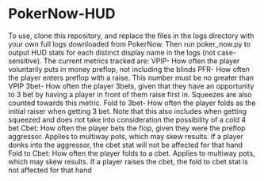 # PokerNow-HUD

To use, clone this repository, and replace the files in the logs directory with your own full logs downloaded from PokerNow. Then run poker_now.py to output HUD stats for 
each distinct display name in the logs (not case-sensitive). The current metrics tracked are:
VPIP- How often the player voluntarily puts in money preflop, not including the blinds
PFR- How often the player enters preflop with a raise. This number must be no greater than VPIP
3bet- How often the player 3bets, given that they have an opportunity to 3 bet by having a player in front of them raise first in. Squeezes are also
counted towards this metric.
Fold to 3bet- How often the player folds as the initial raiser when getting 3 bet. Note that this also includes when getting squeezed and does not take into consideration
the possibility of a cold 4 bet
Cbet: How often the player bets the flop, given they were the preflop aggressor. Applies to multiway pots, which may skew results. If a player donks into the aggressor, the cbet stat will not be affected for that hand
Fold to Cbet: How often the player folds to a cbet. Applies to multiway pots, which may skew results. If a player raises the cbet, the fold to cbet stat is not affected for that hand
